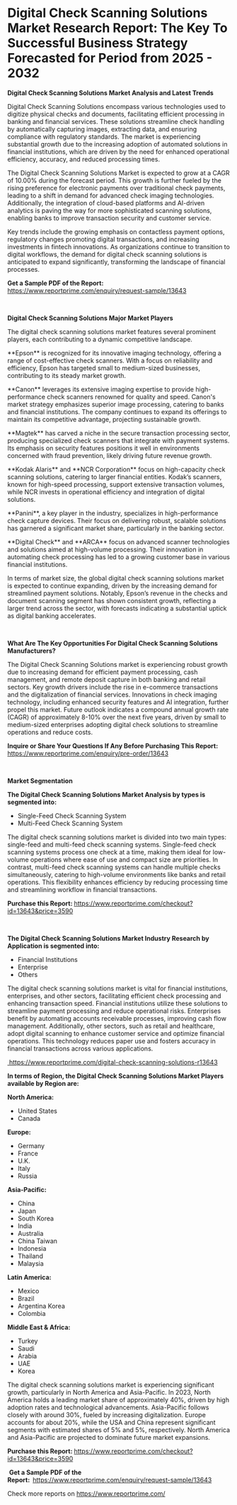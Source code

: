 <p><h1>Digital Check Scanning Solutions Market Research Report: The Key To Successful Business Strategy Forecasted for Period from 2025 - 2032</h1></p><p><strong>Digital Check Scanning Solutions Market Analysis and Latest Trends</strong></p>
<p><p>Digital Check Scanning Solutions encompass various technologies used to digitize physical checks and documents, facilitating efficient processing in banking and financial services. These solutions streamline check handling by automatically capturing images, extracting data, and ensuring compliance with regulatory standards. The market is experiencing substantial growth due to the increasing adoption of automated solutions in financial institutions, which are driven by the need for enhanced operational efficiency, accuracy, and reduced processing times.</p><p>The Digital Check Scanning Solutions Market is expected to grow at a CAGR of 10.00% during the forecast period. This growth is further fueled by the rising preference for electronic payments over traditional check payments, leading to a shift in demand for advanced check imaging technologies. Additionally, the integration of cloud-based platforms and AI-driven analytics is paving the way for more sophisticated scanning solutions, enabling banks to improve transaction security and customer service.</p><p>Key trends include the growing emphasis on contactless payment options, regulatory changes promoting digital transactions, and increasing investments in fintech innovations. As organizations continue to transition to digital workflows, the demand for digital check scanning solutions is anticipated to expand significantly, transforming the landscape of financial processes.</p></p>
<p><strong>Get a Sample PDF of the Report:&nbsp;</strong> <a href="https://www.reportprime.com/enquiry/request-sample/13643?utm_campaign=3185&utm_medium=2&utm_source=Github&utm_content=ia&utm_term=20032025&utm_id=digital-check-scanning-solutions">https://www.reportprime.com/enquiry/request-sample/13643</a></p>
<p>&nbsp;</p>
<p><strong>Digital Check Scanning Solutions Major Market Players</strong></p>
<p><p>The digital check scanning solutions market features several prominent players, each contributing to a dynamic competitive landscape.</p><p>**Epson** is recognized for its innovative imaging technology, offering a range of cost-effective check scanners. With a focus on reliability and efficiency, Epson has targeted small to medium-sized businesses, contributing to its steady market growth.</p><p>**Canon** leverages its extensive imaging expertise to provide high-performance check scanners renowned for quality and speed. Canon's market strategy emphasizes superior image processing, catering to banks and financial institutions. The company continues to expand its offerings to maintain its competitive advantage, projecting sustainable growth.</p><p>**Magtek** has carved a niche in the secure transaction processing sector, producing specialized check scanners that integrate with payment systems. Its emphasis on security features positions it well in environments concerned with fraud prevention, likely driving future revenue growth.</p><p>**Kodak Alaris** and **NCR Corporation** focus on high-capacity check scanning solutions, catering to larger financial entities. Kodak’s scanners, known for high-speed processing, support extensive transaction volumes, while NCR invests in operational efficiency and integration of digital solutions.</p><p>**Panini**, a key player in the industry, specializes in high-performance check capture devices. Their focus on delivering robust, scalable solutions has garnered a significant market share, particularly in the banking sector.</p><p>**Digital Check** and **ARCA** focus on advanced scanner technologies and solutions aimed at high-volume processing. Their innovation in automating check processing has led to a growing customer base in various financial institutions.</p><p>In terms of market size, the global digital check scanning solutions market is expected to continue expanding, driven by the increasing demand for streamlined payment solutions. Notably, Epson’s revenue in the checks and document scanning segment has shown consistent growth, reflecting a larger trend across the sector, with forecasts indicating a substantial uptick as digital banking accelerates.</p></p>
<p>&nbsp;</p>
<p><strong>What Are The Key Opportunities For Digital Check Scanning Solutions Manufacturers?</strong></p>
<p><p>The Digital Check Scanning Solutions market is experiencing robust growth due to increasing demand for efficient payment processing, cash management, and remote deposit capture in both banking and retail sectors. Key growth drivers include the rise in e-commerce transactions and the digitalization of financial services. Innovations in check imaging technology, including enhanced security features and AI integration, further propel this market. Future outlook indicates a compound annual growth rate (CAGR) of approximately 8-10% over the next five years, driven by small to medium-sized enterprises adopting digital check solutions to streamline operations and reduce costs.</p></p>
<p><strong>Inquire or Share Your Questions If Any Before Purchasing This Report:</strong> <a href="https://www.reportprime.com/enquiry/pre-order/13643?utm_campaign=3185&utm_medium=2&utm_source=Github&utm_content=ia&utm_term=20032025&utm_id=digital-check-scanning-solutions">https://www.reportprime.com/enquiry/pre-order/13643</a></p>
<p>&nbsp;</p>
<p><strong>Market Segmentation</strong></p>
<p><strong>The Digital Check Scanning Solutions Market Analysis by types is segmented into:</strong></p>
<p><ul><li>Single-Feed Check Scanning System</li><li>Multi-Feed Check Scanning System</li></ul></p>
<p><p>The digital check scanning solutions market is divided into two main types: single-feed and multi-feed check scanning systems. Single-feed check scanning systems process one check at a time, making them ideal for low-volume operations where ease of use and compact size are priorities. In contrast, multi-feed check scanning systems can handle multiple checks simultaneously, catering to high-volume environments like banks and retail operations. This flexibility enhances efficiency by reducing processing time and streamlining workflow in financial transactions.</p></p>
<p><strong>Purchase this Report:&nbsp;</strong><a href="https://www.reportprime.com/checkout?id=13643&price=3590&utm_campaign=3185&utm_medium=2&utm_source=Github&utm_content=ia&utm_term=20032025&utm_id=digital-check-scanning-solutions">https://www.reportprime.com/checkout?id=13643&price=3590</a></p>
<p>&nbsp;</p>
<p><strong>The Digital Check Scanning Solutions Market Industry Research by Application is segmented into:</strong></p>
<p><ul><li>Financial Institutions</li><li>Enterprise</li><li>Others</li></ul></p>
<p><p>The digital check scanning solutions market is vital for financial institutions, enterprises, and other sectors, facilitating efficient check processing and enhancing transaction speed. Financial institutions utilize these solutions to streamline payment processing and reduce operational risks. Enterprises benefit by automating accounts receivable processes, improving cash flow management. Additionally, other sectors, such as retail and healthcare, adopt digital scanning to enhance customer service and optimize financial operations. This technology reduces paper use and fosters accuracy in financial transactions across various applications.</p></p>
<p><a href="https://www.reportprime.com/digital-check-scanning-solutions-r13643?utm_campaign=3185&utm_medium=2&utm_source=Github&utm_content=ia&utm_term=20032025&utm_id=digital-check-scanning-solutions">&nbsp;https://www.reportprime.com/digital-check-scanning-solutions-r13643</a></p>
<p><strong>In terms of Region, the Digital Check Scanning Solutions Market Players available by Region are:</strong></p>
<p>
    <p> <strong> North America: </strong>
        <ul>
            <li>United States</li>
            <li>Canada</li>
        </ul>
        </p> 
    <p> <strong> Europe: </strong>
        <ul>
            <li>Germany</li>
            <li>France</li>
            <li>U.K.</li>
            <li>Italy</li>
            <li>Russia</li>
        </ul>
        </p> 
    <p> <strong> Asia-Pacific: </strong>
        <ul>
            <li>China</li>
            <li>Japan</li>
            <li>South Korea</li>
            <li>India</li>
            <li>Australia</li>
            <li>China Taiwan</li>
            <li>Indonesia</li>
            <li>Thailand</li>
            <li>Malaysia</li>
        </ul>
        </p> 
    <p> <strong> Latin America: </strong>
        <ul>
            <li>Mexico</li>
            <li>Brazil</li>
            <li>Argentina Korea</li>
            <li>Colombia</li>
        </ul>
        </p> 
    <p> <strong> Middle East & Africa: </strong>
        <ul>
            <li>Turkey</li>
            <li>Saudi</li>
            <li>Arabia</li>
            <li>UAE</li>
            <li>Korea</li>
        </ul>
    </p>
    </p>
<p><p>The digital check scanning solutions market is experiencing significant growth, particularly in North America and Asia-Pacific. In 2023, North America holds a leading market share of approximately 40%, driven by high adoption rates and technological advancements. Asia-Pacific follows closely with around 30%, fueled by increasing digitalization. Europe accounts for about 20%, while the USA and China represent significant segments with estimated shares of 5% and 5%, respectively. North America and Asia-Pacific are projected to dominate future market expansions.</p></p>
<p><strong>Purchase this Report: </strong><a href="https://www.reportprime.com/checkout?id=13643&price=3590&utm_campaign=3185&utm_medium=2&utm_source=Github&utm_content=ia&utm_term=20032025&utm_id=digital-check-scanning-solutions">https://www.reportprime.com/checkout?id=13643&price=3590</a></p>
<p>&nbsp;<strong>Get a Sample PDF of the Report:&nbsp;&nbsp;</strong><a href="https://www.reportprime.com/enquiry/request-sample/13643?utm_campaign=3185&utm_medium=2&utm_source=Github&utm_content=ia&utm_term=20032025&utm_id=digital-check-scanning-solutions">https://www.reportprime.com/enquiry/request-sample/13643</a></p>
<p><strong></strong></p>
<p>Check more reports on <a href="https://www.reportprime.com/?utm_campaign=3185&utm_medium=2&utm_source=Github&utm_content=ia&utm_term=20032025&utm_id=digital-check-scanning-solutions">https://www.reportprime.com/</a></p>